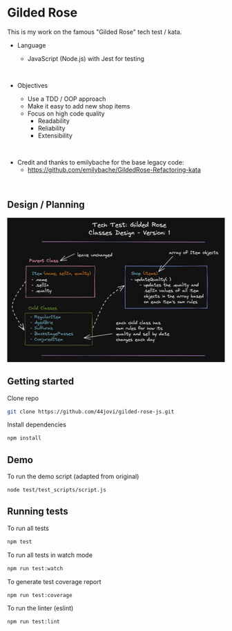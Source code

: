# Gilded Rose

This is my work on the famous "Gilded Rose" tech test / kata.

- Language

  - JavaScript (Node.js) with Jest for testing

<br>

- Objectives

  - Use a TDD / OOP approach
  - Make it easy to add new shop items
  - Focus on high code quality
    - Readability
    - Reliability
    - Extensibility

<br>

- Credit and thanks to emilybache for the base legacy code:
  - https://github.com/emilybache/GildedRose-Refactoring-kata

<br>

## Design / Planning

![Screenshot](/design/design_1.png)

## Getting started

Clone repo

```sh
git clone https://github.com/44jovi/gilded-rose-js.git
```

Install dependencies

```sh
npm install
```

## Demo

To run the demo script (adapted from original)

```sh
node test/test_scripts/script.js
```

## Running tests

To run all tests

```sh
npm test
```

To run all tests in watch mode

```sh
npm run test:watch
```

To generate test coverage report

```sh
npm run test:coverage
```

To run the linter (eslint)

```sh
npm run test:lint
```
